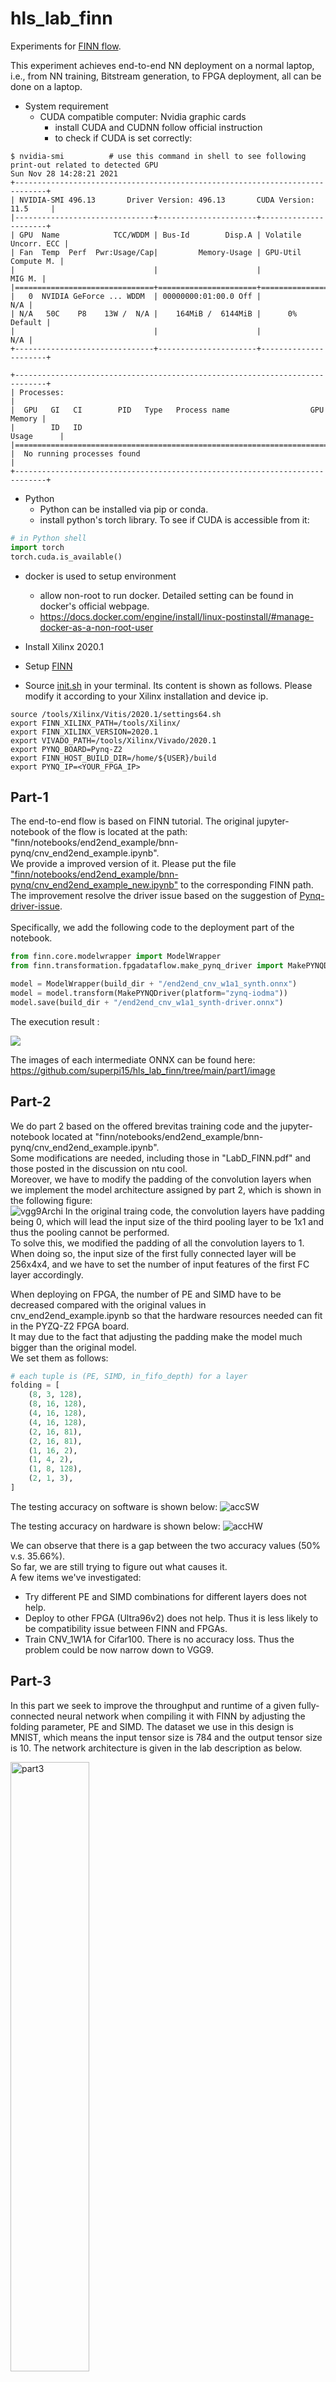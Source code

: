 # hls_lab_finn
Experiments for [FINN flow](https://github.com/Xilinx/finn). <br/>

This experiment achieves end-to-end NN deployment on a normal laptop, i.e., from NN training, Bitstream generation, to FPGA deployment, all can be done on a laptop. <br/>

* System requirement 
  * CUDA compatible computer: Nvidia graphic cards 
    * install CUDA and CUDNN follow official instruction 
    * to check if CUDA is set correctly:
```shell
$ nvidia-smi          # use this command in shell to see following print-out related to detected GPU
Sun Nov 28 14:28:21 2021
+-----------------------------------------------------------------------------+
| NVIDIA-SMI 496.13       Driver Version: 496.13       CUDA Version: 11.5     |
|-------------------------------+----------------------+----------------------+
| GPU  Name            TCC/WDDM | Bus-Id        Disp.A | Volatile Uncorr. ECC |
| Fan  Temp  Perf  Pwr:Usage/Cap|         Memory-Usage | GPU-Util  Compute M. |
|                               |                      |               MIG M. |
|===============================+======================+======================|
|   0  NVIDIA GeForce ... WDDM  | 00000000:01:00.0 Off |                  N/A |
| N/A   50C    P8    13W /  N/A |    164MiB /  6144MiB |      0%      Default |
|                               |                      |                  N/A |
+-------------------------------+----------------------+----------------------+

+-----------------------------------------------------------------------------+
| Processes:                                                                  |
|  GPU   GI   CI        PID   Type   Process name                  GPU Memory |
|        ID   ID                                                   Usage      |
|=============================================================================|
|  No running processes found                                                 |
+-----------------------------------------------------------------------------+
```
  * Python
    * Python can be installed via pip or conda. 
    * install python's torch library. To see if CUDA is accessible from it: 
```python
# in Python shell 
import torch
torch.cuda.is_available()
```
  * docker is used to setup environment 
    * allow non-root to run docker. Detailed setting can be found in docker's official webpage. 
    * https://docs.docker.com/engine/install/linux-postinstall/#manage-docker-as-a-non-root-user 
  * Install Xilinx 2020.1 
  * Setup [FINN](https://finn.readthedocs.io/en/latest/getting_started.html)

  * Source [init.sh](init.sh) in your terminal. Its content is shown as follows. Please modify it according to your Xilinx installation and device ip. 
```shell
source /tools/Xilinx/Vitis/2020.1/settings64.sh 
export FINN_XILINX_PATH=/tools/Xilinx/
export FINN_XILINX_VERSION=2020.1
export VIVADO_PATH=/tools/Xilinx/Vivado/2020.1
export PYNQ_BOARD=Pynq-Z2
export FINN_HOST_BUILD_DIR=/home/${USER}/build
export PYNQ_IP=<YOUR_FPGA_IP>
```

## Part-1 

The end-to-end flow is based on FINN tutorial. The original jupyter-notebook of the flow is located at the path: "finn/notebooks/end2end_example/bnn-pynq/cnv_end2end_example.ipynb". <br/>
We provide a improved version of it. Please put the file ["finn/notebooks/end2end_example/bnn-pynq/cnv_end2end_example_new.ipynb"](finn/notebooks/end2end_example/bnn-pynq/cnv_end2end_example_new.ipynb) to the corresponding FINN path. 
The improvement resolve the driver issue based on the suggestion of [Pynq-driver-issue](https://github.com/Xilinx/finn/discussions/442#discussioncomment-1675720). <br/><br/>
Specifically, we add the following code to the deployment part of the notebook. 

```python
from finn.core.modelwrapper import ModelWrapper
from finn.transformation.fpgadataflow.make_pynq_driver import MakePYNQDriver

model = ModelWrapper(build_dir + "/end2end_cnv_w1a1_synth.onnx")
model = model.transform(MakePYNQDriver(platform="zynq-iodma"))
model.save(build_dir + "/end2end_cnv_w1a1_synth-driver.onnx")
```

The execution result :

![](part1/image/Screenshot%202021-11-27%20215332.png)

The images of each intermediate ONNX can be found here: https://github.com/superpi15/hls_lab_finn/tree/main/part1/image 


## Part-2

We do part 2 based on the offered brevitas training code and the jupyter-notebook located at "finn/notebooks/end2end_example/bnn-pynq/cnv_end2end_example.ipynb". <br/>
Some modifications are needed, including those in "LabD_FINN.pdf" and those posted in the discussion on ntu cool.  <br/>
Moreover, we have to modify the padding of the convolution layers when we implement the model architecture assigned by part 2, which is shown in the following figure: <br/>
![vgg9Archi](figures/vgg9_modelArchitecture.png)
In the original traing code, the convolution layers have padding being 0, which will lead the input size of the third pooling layer to be 1x1 and thus the pooling cannot be performed. <br/>
To solve this, we modified the padding of all the convolution layers to 1. <br/>
When doing so, the input size of the first fully connected layer will be 256x4x4, and we have to set the number of input features of the first FC layer accordingly. <br/>

When deploying on FPGA, the number of PE and SIMD have to be decreased compared with the original values in cnv_end2end_example.ipynb so that the hardware resources needed can fit in the PYZQ-Z2 FPGA board. <br/>
It may due to the fact that adjusting the padding make the model much bigger than the original model. <br/>
We set them as follows:
```python
# each tuple is (PE, SIMD, in_fifo_depth) for a layer
folding = [
    (8, 3, 128),
    (8, 16, 128),
    (4, 16, 128),
    (4, 16, 128),
    (2, 16, 81),
    (2, 16, 81),
    (1, 16, 2),
    (1, 4, 2),
    (1, 8, 128),
    (2, 1, 3),
]
```

The testing accuracy on software is shown below:
![accSW](part2/accSW.png)

The testing accuracy on hardware is shown below:
![accHW](part2/accHW_.png)

We can observe that there is a gap between the two accuracy values (50% v.s. 35.66%). <br/>
So far, we are still trying to figure out what causes it. <br/>
A few items we've investigated: 
* Try different PE and SIMD combinations for different layers does not help. 
* Deploy to other FPGA (Ultra96v2) does not help. Thus it is less likely to be compatibility issue between FINN and FPGAs. 
* Train CNV_1W1A for Cifar100. There is no accuracy loss. Thus the problem could be now narrow down to VGG9. 

## Part-3 

In this part we seek to improve the throughput and runtime of a given fully-connected neural network when compiling it with FINN by adjusting the folding parameter, PE and SIMD. The dataset we use in this design is MNIST, which means the input tensor size is 784 and the output tensor size is 10. The network architecture is given in the lab description as below.

<img src="part3/part3.png" alt="part3" width="50%"/>

The original PE and SIMD parameters is given in below in the FINN example notebook.
Layer 1: PE=16, SIMD=49
Layer 2: PE=8,  SIMD=8
Layer 3: PE=8, SIMD=8
Layer 4: PE=10, SIMD=8


Here is the screenshot of the metrics with the default PE and SIMD.

<img src="part3/metrics_default.png" alt="part3default" width="50%"/>

We are asked to change the PE and SIMD of layer 2 to 1 of the network. The result is attached below. We can see that runtime and throughput were severely degraded by these changes. We think that the reason is because we make the second layer be the bottleneck of this design. In the original setting, the bottleneck is the first layer, which has II = 784/49 * 512/16 = 512, where as we have II = 512/1 * 64/1 = 32768. When we divide the new II by the old II and multiply it with the original runtime, it’s quite close to the new runtime. 

<img src="part3/metrics_Layer2_exp.png" alt="part3l2exp" width="50%"/>

